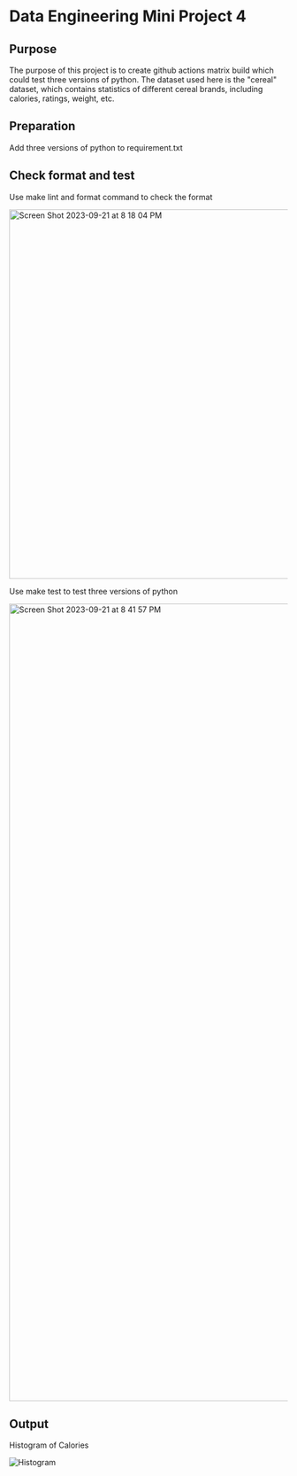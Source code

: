 # Data Engineering Mini Project 4
## Purpose
The purpose of this project is to create github actions matrix build which could test three versions of python. The dataset used here is the "cereal" dataset, which contains statistics of different cereal brands, including calories, ratings, weight, etc.

## Preparation
Add three versions of python to requirement.txt

## Check format and test

Use make lint and format command to check the format

<img width="667" alt="Screen Shot 2023-09-21 at 8 18 04 PM" src="https://github.com/katherinetian540/KatherineT.DE.Mini-Project_4/assets/143833511/97867063-ed3f-4c2c-abc2-f1ff951fd9e6">

Use make test to test three versions of python

<img width="1440" alt="Screen Shot 2023-09-21 at 8 41 57 PM" src="https://github.com/katherinetian540/KatherineT.DE.Mini-Project_4/assets/143833511/1a8cb84a-4115-4869-a60e-9ce9061cbdb9">

## Output
Histogram of Calories


![Histogram](https://github.com/nogibjj/KatherineT.W2/assets/143833511/f400a3a4-8163-487b-9755-2447c46e0800)
 
